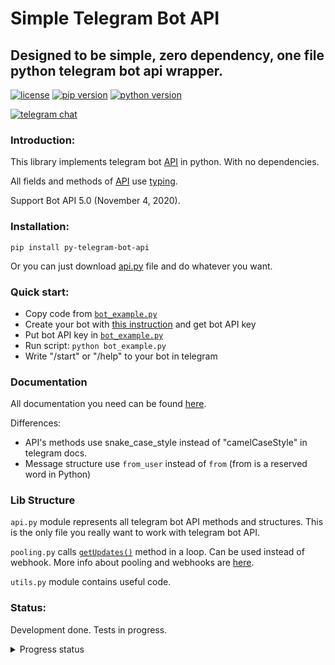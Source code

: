 # Simple Telegram Bot API

## Designed to be simple, zero dependency, one file python telegram bot api wrapper.

[![license](https://img.shields.io/github/license/angel777d/py-telegram-bot-api?style=flat-square)](https://github.com/Angel777d/py-telegram-bot-api/blob/main/LICENSE)
[![pip version](https://img.shields.io/pypi/v/py-telegram-bot-api.svg?style=flat-square)](https://pypi.org/project/py-telegram-bot-api/)
[![python version](https://img.shields.io/badge/python-3.6+-blue.svg?style=flat-square)](https://pypi.org/project/py-telegram-bot-api/)

[![telegram chat](https://img.shields.io/badge/telegram-chat-blue.svg?style=flat-square&logo=telegram)](https://t.me/joinchat/H-ktOmOiJgFuR7ls)

### Introduction:

This library implements telegram bot [API](https://core.telegram.org/bots/api)
in python. With no dependencies.

All fields and methods of
[API](https://core.telegram.org/bots/api)
use [typing](https://docs.python.org/3/library/typing.html).

Support Bot API 5.0 (November 4, 2020).

### Installation:

`pip install py-telegram-bot-api`

Or you can just download
[api.py](https://raw.githubusercontent.com/Angel777d/py-telegram-bot-api/main/telegram_bot_api/api.py)
file and do whatever you want.

### Quick start:

* Copy code from [`bot_example.py`](https://github.com/Angel777d/py-telegram-bot-api/blob/main/bot_example.py)
* Create your bot with [this instruction](https://core.telegram.org/bots#3-how-do-i-create-a-bot) and get bot API key
* Put bot API key in [`bot_example.py`](https://github.com/Angel777d/py-telegram-bot-api/blob/main/bot_example.py)
* Run script: `python bot_example.py`
* Write "/start" or "/help" to your bot in telegram

### Documentation

All documentation you need can be found [here](https://core.telegram.org/bots/api).

Differences:

* API's methods use snake_case_style instead of "camelCaseStyle" in telegram docs.
* Message structure use `from_user` instead of `from`
  (from is a reserved word in Python)

### Lib Structure

`api.py` module represents all telegram bot API methods and structures. This is the only file you really want to work
with telegram bot API.

`pooling.py`
calls [`getUpdates()`](https://core.telegram.org/bots/api#getupdates)
method in a loop. Can be used instead of webhook. More info about pooling and webhooks
are [here](https://core.telegram.org/bots/api#getting-updates).

`utils.py` module contains useful code.

### Status:

Development done. Tests in progress.

<details>
  <summary>Progress status</summary>

* All classes added
* All methods added

  ---------------------

#### Tested methods:

* get_updates
* set_webhook
* delete_webhook
* get_webhook_info
* get_me
* log_out
* close
* send_message
* forward_message
* copy_message
* send_photo
* send_audio
* send_document
* send_video
* send_animation
* send_voice
* send_video_note
* send_media_group
* send_location

#### Not tested methods:

* edit_message_live_location
* stop_message_live_location
* send_venue
* send_contact
* send_poll
* send_dice
* send_chat_action
* get_user_profile_photos
* get_file
* kick_chat_member
* unban_chat_member
* restrict_chat_member
* promote_chat_member
* set_chat_administrator_custom_title
* set_chat_permissions
* export_chat_invite_link
* set_chat_photo
* delete_chat_photo
* set_chat_title
* set_chat_description
* pin_chat_message
* unpin_chat_message
* unpin_all_chat_messages
* leave_chat
* get_chat
* get_chat_administrators
* get_chat_members_count
* get_chat_member
* set_chat_sticker_set
* delete_chat_sticker_set
* answer_callback_query
* set_my_commands
* get_my_commands
* edit_message_text
* edit_message_caption
* edit_message_media
* edit_message_reply_markup
* stop_poll
* delete_message
* send_sticker
* get_sticker_set
* upload_sticker_file
* create_new_sticker_set
* add_sticker_to_set
* set_sticker_position_in_set
* delete_sticker_from_set
* set_sticker_set_thumb
* answer_inline_query
* send_invoice
* answer_shipping_query
* answer_pre_checkout_query
* set_passport_data_errors
* send_game
* get_game_high_scores

  ---------------------

#### Known issues:

* No issues yet

</details>
